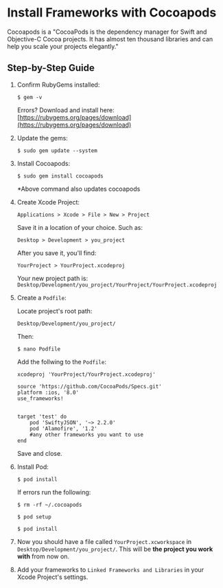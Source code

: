 # Install Frameworks with Cocoapods

Cocoapods is a "CocoaPods is the dependency manager for Swift and Objective-C Cocoa projects. It has almost ten thousand libraries and can help you scale your projects elegantly."



## Step-by-Step Guide


1. Confirm RubyGems installed:
	
	`$ gem -v`
	
	Errors? Download and install here: [https://rubygems.org/pages/download](https://rubygems.org/pages/download)

2. Update the gems:

	`$ sudo gem update --system`

3. Install Cocoapods:

	`$ sudo gem install cocoapods`

	*Above command also updates cocoapods

4. Create Xcode Project:

	`Applications > Xcode > File > New > Project`

	Save it in a location of your choice. Such as:

	`Desktop > Development > you_project`
	
	After you save it, you'll find:
	
	`YourProject > YourProject.xcodeproj`
	
	Your new project path is: `Desktop/Development/you_project/YourProject/YourProject.xcodeproj`

5. Create a `Podfile`:
	
	Locate project's root path: 
	
	`Desktop/Development/you_project/`
	
	Then:
	
	`$ nano Podfile`
	
	Add the follwing to the `Podfile`:
	
	```
	xcodeproj 'YourProject/YourProject.xcodeproj'

	source 'https://github.com/CocoaPods/Specs.git'
	platform :ios, '8.0'
	use_frameworks!


	target 'test' do
	    pod 'SwiftyJSON', '~> 2.2.0'
	    pod 'Alamofire', '1.2'
	    #any other frameworks you want to use
	end
	```
	
	Save and close.

6. Install Pod:
	
	`$ pod install`
	
	If errors run the following:
	
	`$ rm -rf ~/.cocoapods`
	
	`$ pod setup`
	
	`$ pod install`
	
7. Now you should have a file called `YourProject.xcworkspace` in `Desktop/Development/you_project/`. This will be **the project you work with** from now on.

8. Add your frameworks to `Linked Frameworks and Libraries` in your Xcode Project's settings. 





